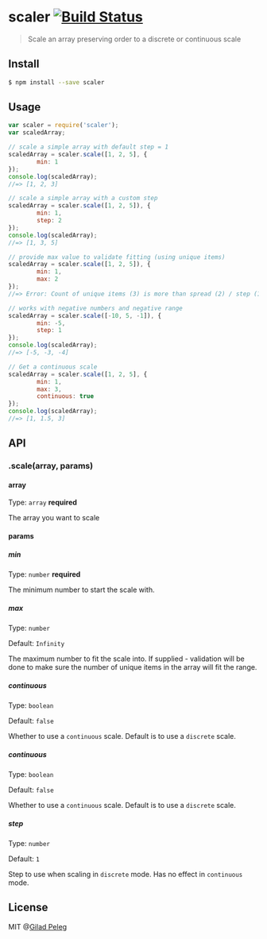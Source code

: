 # scaler [![Build Status](http://img.shields.io/travis/pgilad/scaler.svg?style=flat)](https://travis-ci.org/pgilad/scaler)

> Scale an array preserving order to a discrete or continuous scale

## Install

```bash
$ npm install --save scaler
```

## Usage

```js
var scaler = require('scaler');
var scaledArray;

// scale a simple array with default step = 1
scaledArray = scaler.scale([1, 2, 5], {
        min: 1
});
console.log(scaledArray);
//=> [1, 2, 3]

// scale a simple array with a custom step
scaledArray = scaler.scale([1, 2, 5]), {
        min: 1,
        step: 2
});
console.log(scaledArray);
//=> [1, 3, 5]

// provide max value to validate fitting (using unique items)
scaledArray = scaler.scale([1, 2, 5]), {
        min: 1,
        max: 2
});
//=> Error: Count of unique items (3) is more than spread (2) / step (1)

// works with negative numbers and negative range
scaledArray = scaler.scale([-10, 5, -1]), {
        min: -5,
        step: 1
});
console.log(scaledArray);
//=> [-5, -3, -4]

// Get a continuous scale
scaledArray = scaler.scale([1, 2, 5], {
        min: 1,
        max: 3,
        continuous: true
});
console.log(scaledArray);
//=> [1, 1.5, 3]
```

## API

### .scale(array, params)

#### array

Type: `array` **required**

The array you want to scale

#### params

##### min

Type: `number` **required**

The minimum number to start the scale with.

##### max

Type: `number`

Default: `Infinity`

The maximum number to fit the scale into.
If supplied - validation will be done to make sure the number of unique items in the array will fit the range.

##### continuous

Type: `boolean`

Default: `false`

Whether to use a `continuous` scale. Default is to use a `discrete` scale.

##### continuous

Type: `boolean`

Default: `false`

Whether to use a `continuous` scale. Default is to use a `discrete` scale.

##### step

Type: `number`

Default: `1`

Step to use when scaling in `discrete` mode. Has no effect in `continuous` mode.

## License
MIT @[Gilad Peleg](http://giladpeleg.com)
